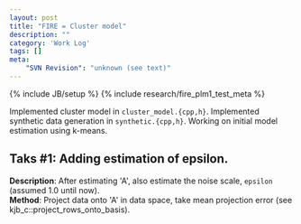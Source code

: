 ```yaml
---
layout: post
title: "FIRE = Cluster model"
description: ""
category: 'Work Log'
tags: []
meta: 
    "SVN Revision": "unknown (see text)"
---
```

{% include JB/setup %}
{% include research/fire_plm1_test_meta %}

Implemented cluster model in `cluster_model.{cpp,h}`.  Implemented synthetic data generation in `synthetic.{cpp,h}`.  Working on initial model estimation using k-means.

Taks #1:  Adding estimation of epsilon.
--------------------

**Description**: After estimating 'A', also estimate the noise scale, `epsilon` (assumed 1.0 until now).  
**Method**: Project data onto 'A' in data space, take mean projection error (see kjb_c::project_rows_onto_basis).
